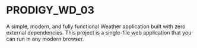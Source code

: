 # PRODIGY_WD_03
A simple, modern, and fully functional Weather  application built with zero external dependencies. This project is a single-file web application that you can run in any modern browser.
